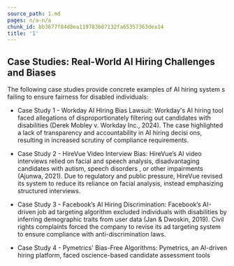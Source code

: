 ```yaml
---
source_path: 1.md
pages: n/a-n/a
chunk_id: bb3677f84d8ea119783b87132fa65357363dea14
title: '1'
---
```

## Case Studies: Real-World AI Hiring Challenges and Biases

The following case studies provide concrete examples of AI hiring system s failing to ensure fairness for disabled individuals:

- Case Study 1 - Workday AI Hiring Bias Lawsuit: Workday's AI hiring tool faced allegations of disproportionately filtering out candidates with disabilities (Derek Mobley v. Workday Inc., 2024). The case highlighted a lack of transparency and accountability in AI hiring decisi ons, resulting in increased scrutiny of compliance requirements.

- Case Study 2 - HireVue Video Interview Bias: HireVue’s AI video interviews relied on facial and speech analysis, disadvantaging candidates with autism, speech disorders , or other impairments (Ajunwa, 2021). Due to regulatory and public pressure, HireVue revised its system to reduce its reliance on facial analysis, instead emphasizing structured interviews.

- Case Study 3 - Facebook’s AI Hiring Discrimination: Facebook’s AI-driven job ad targeting algorithm excluded individuals with disabilities by inferring demographic traits from user data (Jan & Dwoskin, 2019). Civil rights complaints forced the company to revise its ad targeting system to ensure compliance with anti-discrimination laws.

- Case Study 4 - Pymetrics' Bias-Free Algorithms: Pymetrics, an AI-driven hiring platform, faced oscience-based candidate assessment tools
